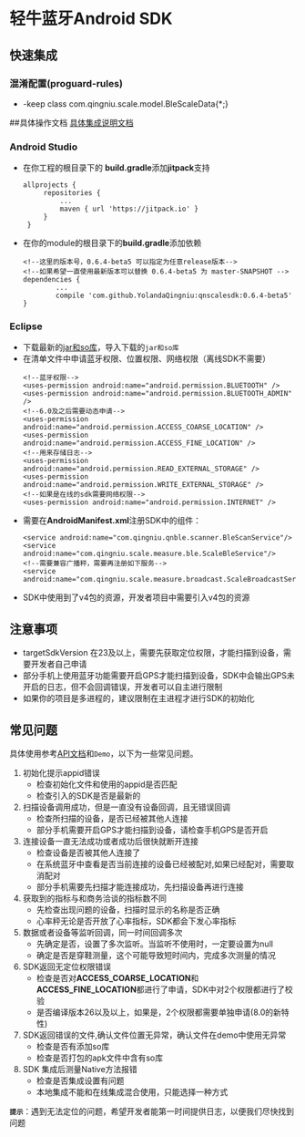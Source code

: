 # 轻牛蓝牙Android SDK 

## 快速集成 
### 混淆配置(proguard-rules)
+ -keep class com.qingniu.scale.model.BleScaleData{*;}

##具体操作文档
[具体集成说明文档](https://yolandaqingniu.github.io/zh/android/)

### Android Studio
* 在你工程的根目录下的 **build.gradle**添加**jitpack**支持
   ```
   allprojects {
		repositories {
			...
			maven { url 'https://jitpack.io' }
		}
	}
   ```
* 在你的module的根目录下的**build.gradle**添加依赖
	```
	<!--这里的版本号，0.6.4-beta5 可以指定为任意release版本-->
	<!--如果希望一直使用最新版本可以替换 0.6.4-beta5 为 master-SNAPSHOT -->
	dependencies {
	        ...
	        compile 'com.github.YolandaQingniu:qnscalesdk:0.6.4-beta5'
	}
	```
	
### Eclipse
* 下载最新的[jar和so库](https://github.com/YolandaQingniu/qnscalesdk/releases/download/0.6.4-beta5/qnsdk-0.6.4-beta5-Android.zip)，导入下载的`jar和so库`
* 在清单文件中申请蓝牙权限、位置权限、网络权限（离线SDK不需要）
    ```
   <!--蓝牙权限-->
   <uses-permission android:name="android.permission.BLUETOOTH" />
   <uses-permission android:name="android.permission.BLUETOOTH_ADMIN" />
   <!--6.0及之后需要动态申请-->
   <uses-permission android:name="android.permission.ACCESS_COARSE_LOCATION" />
   <uses-permission android:name="android.permission.ACCESS_FINE_LOCATION" />
   <!--用来存储日志-->
   <uses-permission android:name="android.permission.READ_EXTERNAL_STORAGE" />
   <uses-permission android:name="android.permission.WRITE_EXTERNAL_STORAGE" />
   <!--如果是在线的sdk需要网络权限-->
   <uses-permission android:name="android.permission.INTERNET" />
    ```
* 需要在**AndroidManifest.xml**注册SDK中的组件：
 	``` 
  <service android:name="com.qingniu.qnble.scanner.BleScanService"/>
  <service android:name="com.qingniu.scale.measure.ble.ScaleBleService"/>
  <!--需要兼容广播秤，需要再注册如下服务-->
   <service android:name="com.qingniu.scale.measure.broadcast.ScaleBroadcastService"/>
   ```   
* SDK中使用到了v4包的资源，开发者项目中需要引入v4包的资源

## 注意事项
- targetSdkVersion 在23及以上，需要先获取定位权限，才能扫描到设备，需要开发者自己申请
- 部分手机上使用蓝牙功能需要开启GPS才能扫描到设备，SDK中会输出GPS未开启的日志，但不会回调错误，开发者可以自主进行限制
- 如果你的项目是多进程的，建议限制在主进程才进行SDK的初始化

## 常见问题
具体使用参考[API文档](https://yolandaqingniu.github.io/)和`Demo`，以下为一些常见问题。

1. 初始化提示appid错误
    + 检查初始化文件和使用的appid是否匹配
    + 检查引入的SDK是否是最新的
2. 扫描设备调用成功，但是一直没有设备回调，且无错误回调
    + 检查所扫描的设备，是否已经被其他人连接
    + 部分手机需要开启GPS才能扫描到设备，请检查手机GPS是否开启
3. 连接设备一直无法成功或者成功后很快就断开连接
    + 检查设备是否被其他人连接了
    + 在系统蓝牙中查看是否当前连接的设备已经被配对,如果已经配对，需要取消配对
    + 部分手机需要先扫描才能连接成功，先扫描设备再进行连接
4. 获取到的指标与和商务洽谈的指标数不同
    + 先检查出现问题的设备，扫描时显示的名称是否正确
    + 心率秤无论是否开放了心率指标，SDK都会下发心率指标
5. 数据或者设备等监听回调，同一时间回调多次
    + 先确定是否，设置了多次监听。当监听不使用时，一定要设置为null
    + 确定是否是穿鞋测量，这个可能导致短时间内，完成多次测量的情况
6. SDK返回无定位权限错误
    + 检查是否对**ACCESS_COARSE_LOCATION**和**ACCESS_FINE_LOCATION**都进行了申请，SDK中对2个权限都进行了校验
    + 是否编译版本26以及以上，如果是，2个权限都需要单独申请(8.0的新特性)
7. SDK返回错误的文件,确认文件位置无异常，确认文件在demo中使用无异常
    + 检查是否有添加so库
    + 检查是否打包的apk文件中含有so库
8. SDK 集成后测量Native方法报错
    + 检查是否集成设置有问题
    + 本地集成不能和在线集成混合使用，只能选择一种方式
    
**`提示`**：遇到无法定位的问题，希望开发者能第一时间提供日志，以便我们尽快找到问题    
